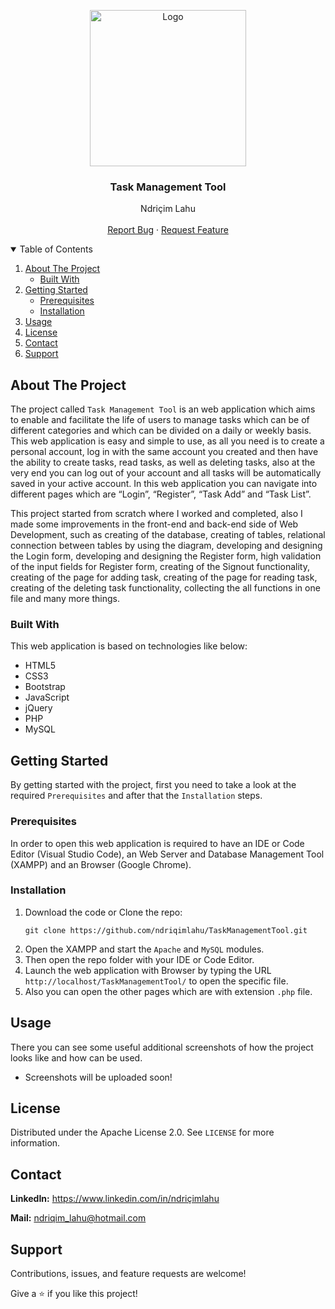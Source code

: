 <!-- PROJECT LOGO -->
<p align="center">
  <img src="https://github.com/ndriqimlahu/NdriqimLahuPortfolio/blob/main/assets/img/portfolio/TaskManagementTool.png" alt="Logo" width="250" height="250">
  <h3 align="center">Task Management Tool</h3>
  <p align="center">
    Ndriçim Lahu
    <br>
    <br>
    <a href="https://github.com/ndriqimlahu/TaskManagementTool/issues">Report Bug</a>
    ·
    <a href="https://github.com/ndriqimlahu/TaskManagementTool/issues">Request Feature</a>
  </p>
</p>


<!-- TABLE OF CONTENTS -->
<details open="open">
  <summary>Table of Contents</summary>
  <ol>
    <li>
      <a href="#about-the-project">About The Project</a>
      <ul>
        <li><a href="#built-with">Built With</a></li>
      </ul>
    </li>
    <li>
      <a href="#getting-started">Getting Started</a>
      <ul>
        <li><a href="#prerequisites">Prerequisites</a></li>
        <li><a href="#installation">Installation</a></li>
      </ul>
    </li>
    <li><a href="#usage">Usage</a></li>
    <li><a href="#license">License</a></li>
    <li><a href="#contact">Contact</a></li>
    <li><a href="#support">Support</a></li>
  </ol>
</details>


<!-- ABOUT THE PROJECT -->
## About The Project

The project called `Task Management Tool` is an web application which aims to enable and facilitate the life of users to manage tasks which can be of different categories and which can be divided on a daily or weekly basis. This web application is easy and simple to use, as all you need is to create a personal account, log in with the same account you created and then have the ability to create tasks, read tasks, as well as deleting tasks, also at the very end you can log out of your account and all tasks will be automatically saved in your active account. In this web application you can navigate into different pages which are “Login”, “Register”, “Task Add” and “Task List”.

This project started from scratch where I worked and completed, also I made some improvements in the front-end and back-end side of Web Development, such as creating of the database, creating of tables, relational connection between tables by using the diagram, developing and designing the Login form, developing and designing the Register form, high validation of the input fields for Register form, creating of the Signout functionality, creating of the page for adding task, creating of the page for reading task, creating of the deleting task functionality, collecting the all functions in one file and many more things.


### Built With

This web application is based on technologies like below:

* HTML5
* CSS3
* Bootstrap
* JavaScript
* jQuery
* PHP
* MySQL


<!-- GETTING STARTED -->
## Getting Started

By getting started with the project, first you need to take a look at the required `Prerequisites` and after that the `Installation` steps.


### Prerequisites

In order to open this web application is required to have an IDE or Code Editor (Visual Studio Code), an Web Server and Database Management Tool (XAMPP) and an Browser (Google Chrome).


### Installation

1. Download the code or Clone the repo:
   ```terminal
   git clone https://github.com/ndriqimlahu/TaskManagementTool.git
   ```
2. Open the XAMPP and start the `Apache` and `MySQL` modules.
3. Then open the repo folder with your IDE or Code Editor.
5. Launch the web application with Browser by typing the URL `http://localhost/TaskManagementTool/` to open the specific file.
6. Also you can open the other pages which are with extension `.php` file.


<!-- USAGE -->
## Usage

There you can see some useful additional screenshots of how the project looks like and how can be used.

* Screenshots will be uploaded soon!


<!-- LICENSE -->
## License

Distributed under the Apache License 2.0. See `LICENSE` for more information.


<!-- CONTACT -->
## Contact

**LinkedIn:** https://www.linkedin.com/in/ndriçimlahu

**Mail:** ndriqim_lahu@hotmail.com


<!-- SUPPORT -->
## Support

Contributions, issues, and feature requests are welcome!

Give a ⭐️ if you like this project!
